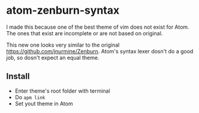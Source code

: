 # atom-zenburn-syntax

I made this because one of the best theme of vim does not exist for Atom. The ones that exist are incomplete or are not based on original.

This new one looks very similar to the original https://github.com/jnurmine/Zenburn. Atom's syntax lexer dosn't do a good job, so dosn't expect an equal theme.

## Install

- Enter theme's root folder with terminal
- Do `apm link`
- Set yout theme in Atom
